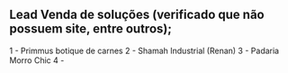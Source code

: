 ## Lead Venda de soluções (verificado que não possuem site, entre outros);

1 - Primmus botique de carnes
2 - Shamah Industrial (Renan)
3 - Padaria Morro Chic
4 - 
